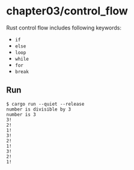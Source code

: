 # chapter03/control_flow

Rust control flow includes following keywords:

- `if`
- `else`
- `loop`
- `while`
- `for`
- `break`

## Run

```console
$ cargo run --quiet --release
number is divisible by 3
number is 3
3!
2!
1!
3!
2!
1!
3!
2!
1!
```
